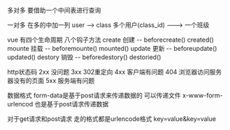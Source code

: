 多对多 要借助一个中间表进行查询

一对多 在多的中加一列
user -->   class
多个用户(class_id) --->  一个班级

vue 有四个生命周期 八个钩子方法
create 创建 -- beforecreate()  created()
mounte 挂载 -- beforemounte()  mounted()
update 更新 -- beforeupdate()  updated()
destory 销毁 -- beforedestory() destoried()

http状态码
2xx 没问题
3xx 302重定向
4xx 客户端有问题 404 浏览器访问服务器没有的页面
5xx 服务端有问题

数据格式
form-data是基于post请求来传递数据的 可以传递文件
x-www-form-urlencod 也是基于post请求传递数据

对于get请求和post请求 走的格式都是urlencode格式 key=value&key=value

